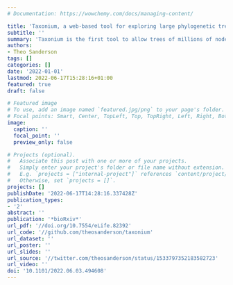 ```yaml
---
# Documentation: https://wowchemy.com/docs/managing-content/

title: 'Taxonium, a web-based tool for exploring large phylogenetic trees'
subtitle: ''
summary: 'Taxonium is the first tool to allow trees of millions of nodes to be readily explored in the browser.'
authors:
- Theo Sanderson
tags: []
categories: []
date: '2022-01-01'
lastmod: 2022-06-17T15:28:16+01:00
featured: true
draft: false

# Featured image
# To use, add an image named `featured.jpg/png` to your page's folder.
# Focal points: Smart, Center, TopLeft, Top, TopRight, Left, Right, BottomLeft, Bottom, BottomRight.
image:
  caption: ''
  focal_point: ''
  preview_only: false

# Projects (optional).
#   Associate this post with one or more of your projects.
#   Simply enter your project's folder or file name without extension.
#   E.g. `projects = ["internal-project"]` references `content/project/deep-learning/index.md`.
#   Otherwise, set `projects = []`.
projects: []
publishDate: '2022-06-17T14:28:16.337428Z'
publication_types:
- '2'
abstract: ''
publication: '*bioRxiv*'
url_pdf: '//doi.org/10.7554/eLife.82392'
url_code: '//github.com/theosanderson/taxonium'
url_dataset: ''
url_poster: ''
url_slides: ''
url_source: '//twitter.com/theosanderson/status/1533797352183582723'
url_video: ''
doi: '10.1101/2022.06.03.494608'
---
```

